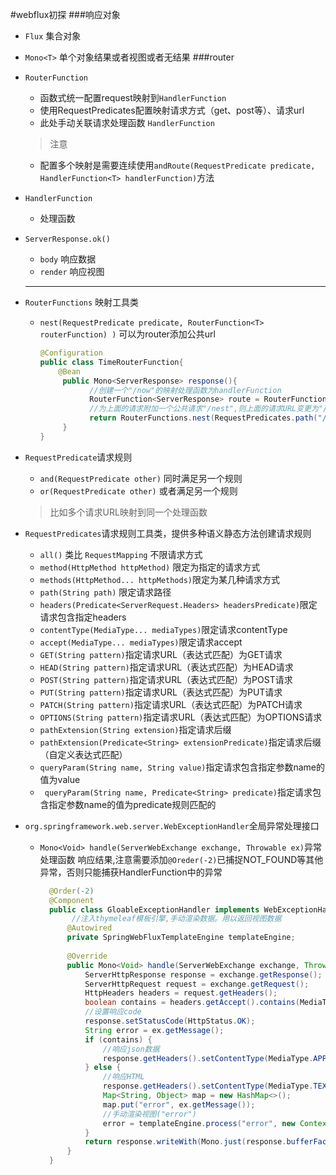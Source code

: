 #webflux初探
###响应对象
+ ```Flux```  集合对象
+ ```Mono<T>``` 单个对象结果或者视图或者无结果
###router
+ ```RouterFunction```
   + 函数式统一配置request映射到```HandlerFunction```
   + 使用RequestPredicates配置映射请求方式（get、post等）、请求url
   + 此处手动关联请求处理函数 ```HandlerFunction```
   >注意
   + 配置多个映射是需要连续使用```andRoute(RequestPredicate predicate, HandlerFunction<T> handlerFunction)```方法
+ ```HandlerFunction```
   + 处理函数
+ ```ServerResponse.ok()```
   + ```body``` 响应数据
   + ```render```  响应视图
   *****
+ ```RouterFunctions``` 映射工具类
   + ```nest(RequestPredicate predicate, RouterFunction<T> routerFunction) )```   可以为router添加公共url  
     ```java
     @Configuration
     public class TimeRouterFunction{
         @Bean
          public Mono<ServerResponse> response(){
                //创建一个"/now"的映射处理函数为handlerFunction
                RouterFunction<ServerResponse> route = RouterFunctions.route(RequestPredicates.GET("/now"), handlerFunction);
                //为上面的请求附加一个公共请求"/nest",则上面的请求URL变更为"/nest/now"
                return RouterFunctions.nest(RequestPredicates.path("/nest"),route);
          }
     }
     ```
+ ```RequestPredicate```请求规则
   + ```and(RequestPredicate other)``` 同时满足另一个规则
   + ```or(RequestPredicate other)``` 或者满足另一个规则 
   >比如多个请求URL映射到同一个处理函数  
+ ```RequestPredicates```请求规则工具类，提供多种语义静态方法创建请求规则
   + ```all()``` 类比 ```RequestMapping``` 不限请求方式
   + ```method(HttpMethod httpMethod)``` 限定为指定的请求方式
   + ```methods(HttpMethod... httpMethods)```限定为某几种请求方式
   + ```path(String path)``` 限定请求路径
   + ```headers(Predicate<ServerRequest.Headers> headersPredicate)```限定请求包含指定headers
   + ```contentType(MediaType... mediaTypes)```限定请求contentType
   + ```accept(MediaType... mediaTypes)```限定请求accept
   + ```GET(String pattern)```指定请求URL（表达式匹配）为GET请求
   + ```HEAD(String pattern)```指定请求URL（表达式匹配）为HEAD请求
   + ```POST(String pattern)```指定请求URL（表达式匹配）为POST请求
   + ```PUT(String pattern)```指定请求URL（表达式匹配）为PUT请求
   + ```PATCH(String pattern)```指定请求URL（表达式匹配）为PATCH请求
   + ```OPTIONS(String pattern)```指定请求URL（表达式匹配）为OPTIONS请求
   + ```pathExtension(String extension)```指定请求后缀
   + ```pathExtension(Predicate<String> extensionPredicate)```指定请求后缀（自定义表达式匹配）
   + ```queryParam(String name, String value)```指定请求包含指定参数name的值为value
   + ``` queryParam(String name, Predicate<String> predicate)```指定请求包含指定参数name的值为predicate规则匹配的
   
 + ```org.springframework.web.server.WebExceptionHandler```全局异常处理接口
    + ```Mono<Void> handle(ServerWebExchange exchange, Throwable ex)```异常处理函数
       响应结果,注意需要添加```@Oreder(-2)```已捕捉NOT_FOUND等其他异常，否则只能捕获HandlerFunction中的异常
       ```java
         @Order(-2)
         @Component
         public class GloableExceptionHandler implements WebExceptionHandler {
              //注入thymeleaf模板引擎,手动渲染数据。用以返回视图数据
             @Autowired
             private SpringWebFluxTemplateEngine templateEngine;
         
             @Override
             public Mono<Void> handle(ServerWebExchange exchange, Throwable ex) {
                 ServerHttpResponse response = exchange.getResponse();
                 ServerHttpRequest request = exchange.getRequest();
                 HttpHeaders headers = request.getHeaders();
                 boolean contains = headers.getAccept().contains(MediaType.APPLICATION_JSON);
                 //设置响应code
                 response.setStatusCode(HttpStatus.OK);
                 String error = ex.getMessage();
                 if (contains) {
                     //响应json数据
                     response.getHeaders().setContentType(MediaType.APPLICATION_JSON);
                 } else {
                     //响应HTML
                     response.getHeaders().setContentType(MediaType.TEXT_HTML);
                     Map<String, Object> map = new HashMap<>();
                     map.put("error", ex.getMessage());
                     //手动渲染视图("error")
                     error = templateEngine.process("error", new Context(Locale.CHINA, map));
                 }
                 return response.writeWith(Mono.just(response.bufferFactory().wrap(error.getBytes())));
             }
         }
      ```
       